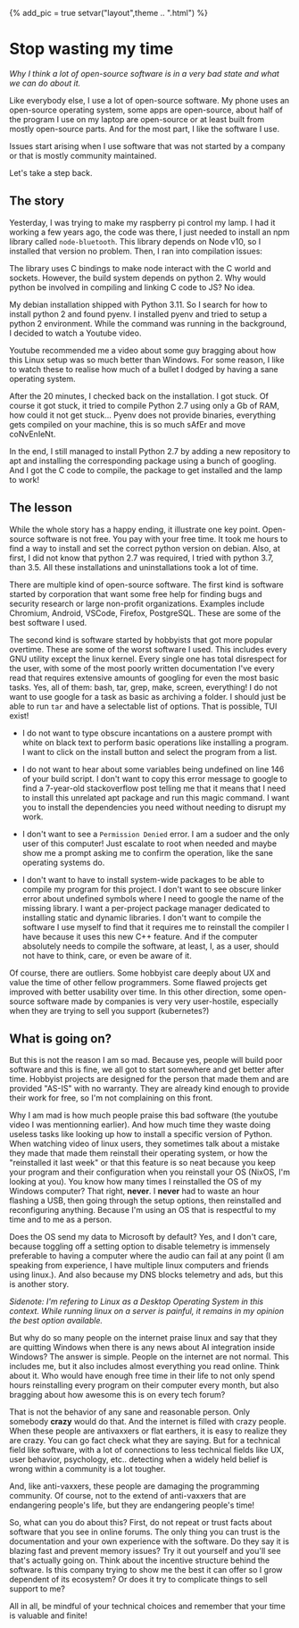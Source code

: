 {%
add_pic = true
setvar("layout",theme .. ".html")
%}


# Stop wasting my time
*Why I think a lot of open-source software is in a very bad state and what we can do about it.*

Like everybody else, I use a lot of open-source software. My phone uses an open-source operating system,
some apps are open-source, about half of the program I use on my laptop are open-source or at least built from
mostly open-source parts. And for the most part, I like the software I use. 

Issues start arising when I use software that was not started by a company or that is mostly community maintained.

Let's take a step back.

## The story

Yesterday, I was trying to make my raspberry pi control my lamp. I had it working a few years ago, the code was there,
I just needed to install an npm library called `node-bluetooth`. This library depends on Node v10, so I installed that version
no problem. Then, I ran into compilation issues:

The library uses C bindings to make node interact with the C world and sockets. However, the build system depends on python 2.
Why would python be involved in compiling and linking C code to JS? No idea.

My debian installation shipped with Python 3.11. So I search for how to install python 2 and found pyenv. I installed pyenv and tried to setup
a python 2 environment. While the command was running in the background, I decided to watch a Youtube video.

Youtube recommended me a video about some guy bragging about how this Linux setup was so much better than Windows. For some reason, I like to watch these
to realise how much of a bullet I dodged by having a sane operating system. 

After the 20 minutes, I checked back on the installation. I got stuck. Of course it got stuck, it tried to compile Python 2.7 using only a Gb of RAM, how
could it not get stuck... Pyenv does not provide binaries, everything gets compiled on your machine, this is so much sAfEr and move coNvEnIeNt.

In the end, I still managed to install Python 2.7 by adding a new repository to apt and installing the corresponding package using a bunch of googling. And I got the C code
to compile, the package to get installed and the lamp to work!

## The lesson

While the whole story has a happy ending, it illustrate one key point. Open-source software is not free. You pay with your free time. It took me hours to find a way to install and set the correct
python version on debian. Also, at first, I did not know that python 2.7 was required, I tried with python 3.7, than 3.5. All these installations and uninstallations took
a lot of time.

There are multiple kind of open-source software. The first kind is software started by corporation that want some free help for finding bugs and security research or large non-profit organizations. Examples include Chromium, Android, VSCode, Firefox, PostgreSQL. These are some of the best software I used.

The second kind is software started by hobbyists that got more popular overtime. These are some of the worst software I used. This includes every GNU utility except the linux kernel. Every single one has total disrespect for the user, with some of the most poorly written documentation I've every read that requires extensive amounts of googling for even the most basic tasks. Yes, all of them: bash, tar, grep, make, screen, everything! I do not want to use google for a task as basic as archiving a folder.
I should just be able to run `tar` and have a selectable list of options. That is possible, TUI exist!

- I do not want to type obscure incantations on a austere prompt with white on black text to perform basic operations like installing a program. I want to click on the install button and select the program from a list.

-  I do not want to hear about some variables being undefined on line 146 of your build script. I don't want to copy this error message to google to find a 7-year-old stackoverflow post telling me that it means that I need to install this unrelated apt package and run this magic command. I want you to install the dependencies you need without needing to disrupt my work.

- I don't want to see a `Permission Denied` error. I am a sudoer and the only user of this computer! Just escalate to root when needed and maybe show me a prompt asking me to confirm the operation, like the sane operating systems do.

- I don't want to have to install system-wide packages to be able to compile my program for this project. I don't want to see obscure linker error about undefined symbols where I need to google the name of the missing library. I want a per-project package manager dedicated to installing static and dynamic libraries. I don't want to compile the software I use myself to find that it requires me to reinstall the compiler I have because it uses this new C++ feature. And if the computer absolutely needs to compile the software, at least, I, as a user, should not have to think, care, or even be aware of it.

Of course, there are outliers. Some hobbyist care deeply about UX and value the time of other fellow programmers. Some flawed projects get improved with better usability over time. In this other direction, some open-source software made by companies is very very user-hostile, especially when they are trying to sell you support (kubernetes?)

## What is going on?

But this is not the reason I am so mad. Because yes, people will build poor software and this is fine, we all got to start somewhere and get better after time. Hobbyist projects are designed for the person that made them and are provided "AS-IS" with no warranty. They are already kind enough to provide their work for free, so I'm not complaining on this front.

Why I am mad is how much people praise this bad software (the youtube video I was mentionning earlier). And how much time they waste doing useless tasks like looking up how to install a specific version of Python. When watching video of linux users, they sometimes talk about a mistake they made that made them reinstall their operating system, or how the "reinstalled it last week" or that this feature is so neat because you keep your program and their configuration when you reinstall your OS (NixOS, I'm looking at you). You know how many times I reinstalled the OS of my Windows computer? That right, **never**. I **never** had to waste an hour flashing a USB, then going through the setup options, then reinstalled and reconfiguring anything. Because I'm using an OS that is respectful to my time and to me as a person.

Does the OS send my data to Microsoft by default? Yes, and I don't care, because toggling off a setting option to disable telemetry is immensely preferable to having a computer where the audio can fail at any point (I am speaking from experience, I have multiple linux computers and friends using linux.). And also because my DNS blocks telemetry and ads, but this is another story.

*Sidenote: I'm refering to Linux as a Desktop Operating System in this context. While running linux on a server is painful, it remains in my opinion the best option available.*

But why do so many people on the internet praise linux and say that they are quitting Windows when there is any news about AI integration inside Windows? The answer is simple. People on the internet are not normal. This includes me, but it also includes almost everything you read online. Think about it. Who would have enough free time in their life to not only spend hours reinstalling every program on their computer every month, but also bragging about how awesome this is on every tech forum?

That is not the behavior of any sane and reasonable person. Only somebody **crazy** would do that. And the internet is filled with crazy people. When these people are antivaxxers or flat earthers, it is easy to realize they are crazy. You can go fact check what they are saying. But for a technical field like software, with a lot of connections to less technical fields like UX, user behavior, psychology, etc.. detecting when a widely held belief is wrong within a community is a lot tougher.

And, like anti-vaxxers, these people are damaging the programming community. Of course, not to the extend of anti-vaxxers that are endangering people's life, but they are endangering people's time!

So, what can you do about this? First, do not repeat or trust facts about software that you see in online forums. The only thing you can trust is the documentation and your own experience with the software. Do they say it is blazing fast and prevent memory issues? Try it out yourself and you'll see that's actually going on. Think about the incentive structure behind the software. Is this company trying to show me the best it can offer so I grow dependent of its ecosystem? Or does it try to complicate things to sell support to me?

All in all, be mindful of your technical choices and remember that your time is valuable and finite!
